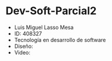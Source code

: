 # Dev-Soft-Parcial2

* Luis Miguel Lasso Mesa 
* ID: 408327
* Tecnología en desarrollo de software
* Diseño:
* Video: 
